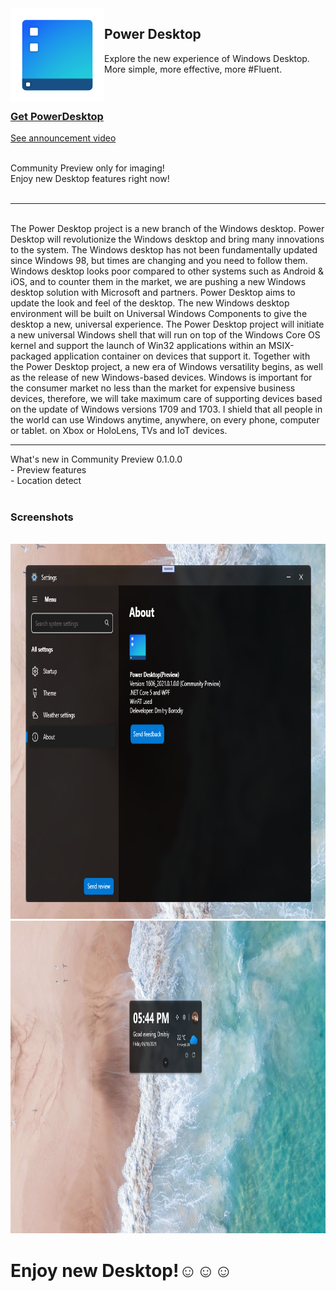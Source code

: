 <img src="PowerDesktop.png" align="left" />
<h2>Power Desktop</h2>
<p>
    Explore the new experience of Windows Desktop.<br />
    More simple, more effective, more #Fluent.<br />
    <br /><br />
</p>
<h3><a href="https://1drv.ms/u/s!AtFuCISL0E8dnLR-C42aZijHP0nITg">Get PowerDesktop</a></h3>
<a href="https://twitter.com/DmitriyJulia/status/1405904623114899459?s=20">See announcement video</a>
<br />
<br />
<p>
    Community Preview only for imaging!<br />
    Enjoy new Desktop features right now!<br />
    <br />
    <hr />
    <br />
    The Power Desktop project is a new branch of the Windows desktop.  Power Desktop will    revolutionize the Windows desktop and bring many innovations to the system.  The Windows desktop has not been fundamentally updated since Windows 98, but times are changing and you need to follow them.  Windows desktop looks poor compared to other systems such as Android & iOS, and to counter them in the market, we are pushing a new Windows desktop solution with Microsoft and partners.  Power Desktop aims to update the look and feel of the desktop.  The new Windows desktop environment will be built on Universal Windows Components to give the desktop a new, universal experience.  The Power Desktop project will initiate a new universal Windows shell that will run on top of the Windows Core OS kernel and support the launch of Win32 applications within an MSIX-packaged application container on devices that support it.  Together with the Power Desktop project, a new era of Windows versatility begins, as well as the release of new Windows-based devices.  Windows is important for the consumer market no less than the market for expensive business devices, therefore, we will take maximum care of supporting devices based on the update of Windows versions 1709 and 1703. I shield that all people in the world can use Windows anytime, anywhere, on every phone, computer or tablet.  on Xbox or HoloLens, TVs and IoT devices.
    <br />
</p>
<hr />
    What's new in Community Preview 0.1.0.0<br />
    - Preview features<br />
    - Location detect<br />
<br />
    <h3>Screenshots</h3>
<br />
<img src="screenshots/0.png" height="600" width="800" />
<br />
<img src="screenshots/Screenshot 2021-06-18 174251.png" height="500" width="900" />
<br />
<h1>Enjoy new Desktop!☺️☺️☺️</h1>
